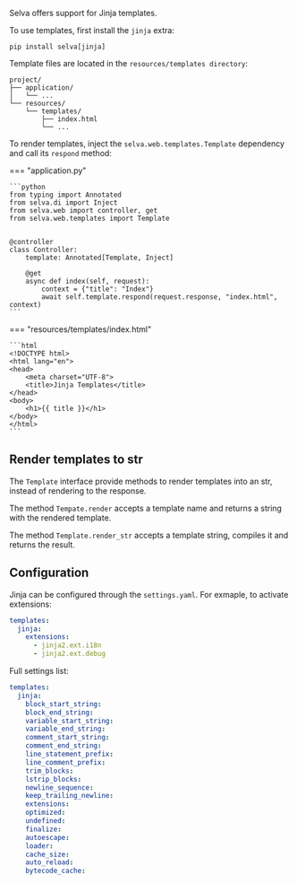 Selva offers support for Jinja templates.

To use templates, first install the `jinja` extra:

```shell
pip install selva[jinja]
```

Template files are located in the `resources/templates directory`:

```
project/
├── application/
│   └── ...
└── resources/
    └── templates/
        ├── index.html
        └── ...
```

To render templates, inject the `selva.web.templates.Template` dependency and call its `respond` method:

=== "application.py"

    ```python
    from typing import Annotated
    from selva.di import Inject
    from selva.web import controller, get
    from selva.web.templates import Template
    
    
    @controller
    class Controller:
        template: Annotated[Template, Inject]
    
        @get
        async def index(self, request):
            context = {"title": "Index"}
            await self.template.respond(request.response, "index.html", context)
    ```

=== "resources/templates/index.html"

    ```html
    <!DOCTYPE html>
    <html lang="en">
    <head>
        <meta charset="UTF-8">
        <title>Jinja Templates</title>
    </head>
    <body>
        <h1>{{ title }}</h1>
    </body>
    </html>
    ```

## Render templates to str

The `Template` interface provide methods to render templates into an str, instead
of rendering to the response.

The method `Tempate.render` accepts a template name and returns a string with the
rendered template.

The method `Template.render_str` accepts a template string, compiles it and returns
the result.

## Configuration

Jinja can be configured through the `settings.yaml`. For exmaple, to activate extensions:

```yaml
templates:
  jinja:
    extensions:
      - jinja2.ext.i18n
      - jinja2.ext.debug
```

Full settings list:

```yaml
templates:
  jinja:
    block_start_string:
    block_end_string:
    variable_start_string:
    variable_end_string:
    comment_start_string:
    comment_end_string:
    line_statement_prefix:
    line_comment_prefix:
    trim_blocks:
    lstrip_blocks:
    newline_sequence:
    keep_trailing_newline:
    extensions:
    optimized:
    undefined:
    finalize:
    autoescape:
    loader:
    cache_size:
    auto_reload:
    bytecode_cache:
```